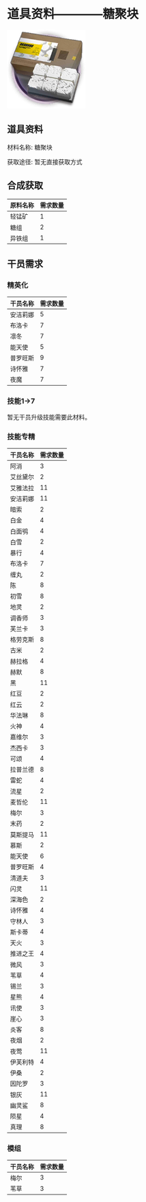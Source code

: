 # 道具资料————糖聚块

![糖聚块](./matIcons/糖聚块.png)

## 道具资料

材料名称: 糖聚块

获取途径: 暂无直接获取方式

## 合成获取

| 原料名称 | 需求数量  |
|---------|-----|
| 轻锰矿  |   1  |
| 糖组  |   2  |
| 异铁组  |   1  |
## 干员需求

### 精英化
| 干员名称 | 需求数量  |
|---------|-----|
| 安洁莉娜  |   5  |
| 布洛卡  |   7  |
| 凛冬  |   7  |
| 能天使  |   5  |
| 普罗旺斯  |   9  |
| 诗怀雅  |   7  |
| 夜魔  |   7  |

### 技能1→7
暂无干员升级技能需要此材料。

### 技能专精
| 干员名称 | 需求数量  |
|---------|-----|
| 阿消  |   3  |
| 艾丝黛尔  |   2  |
| 艾雅法拉  |   11  |
| 安洁莉娜  |   11  |
| 暗索  |   2  |
| 白金  |   4  |
| 白面鸮  |   4  |
| 白雪  |   2  |
| 暴行  |   4  |
| 布洛卡  |   7  |
| 缠丸  |   2  |
| 陈  |   8  |
| 初雪  |   8  |
| 地灵  |   2  |
| 调香师  |   3  |
| 芙兰卡  |   3  |
| 格劳克斯  |   8  |
| 古米  |   2  |
| 赫拉格  |   4  |
| 赫默  |   8  |
| 黑  |   11  |
| 红豆  |   2  |
| 红云  |   2  |
| 华法琳  |   8  |
| 火神  |   4  |
| 嘉维尔  |   3  |
| 杰西卡  |   3  |
| 可颂  |   4  |
| 拉普兰德  |   8  |
| 雷蛇  |   4  |
| 流星  |   2  |
| 麦哲伦  |   11  |
| 梅尔  |   3  |
| 末药  |   2  |
| 莫斯提马  |   11  |
| 慕斯  |   2  |
| 能天使  |   6  |
| 普罗旺斯  |   4  |
| 清道夫  |   3  |
| 闪灵  |   11  |
| 深海色  |   2  |
| 诗怀雅  |   4  |
| 守林人  |   3  |
| 斯卡蒂  |   4  |
| 天火  |   3  |
| 推进之王  |   4  |
| 微风  |   3  |
| 苇草  |   4  |
| 锡兰  |   3  |
| 星熊  |   4  |
| 讯使  |   3  |
| 崖心  |   3  |
| 炎客  |   8  |
| 夜烟  |   2  |
| 夜莺  |   11  |
| 伊芙利特  |   4  |
| 伊桑  |   2  |
| 因陀罗  |   3  |
| 银灰  |   11  |
| 幽灵鲨  |   8  |
| 陨星  |   4  |
| 真理  |   8  |

### 模组
| 干员名称 | 需求数量  |
|---------|-----|
| 梅尔  |   3  |
| 苇草  |   3  |
